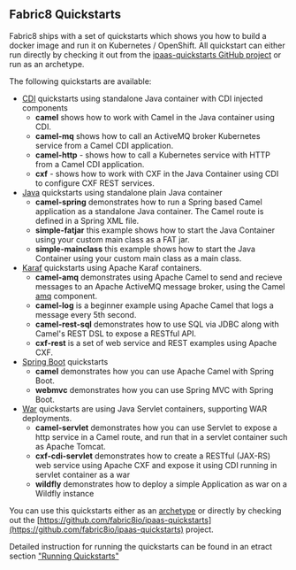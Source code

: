 ## Fabric8 Quickstarts

Fabric8 ships with a set of quickstarts which shows you how to build a
docker image and run it on Kubernetes / OpenShift. All quickstart can
either run directly by checking it out from the
[ipaas-quickstarts GitHub project](https://github.com/fabric8io/ipaas-quickstarts)
or run as an archetype.

The following quickstarts are available:

* [CDI](https://github.com/fabric8io/ipaas-quickstarts/tree/master/quickstart/cdi)
  quickstarts using standalone Java container with CDI injected
  components
  * **camel** shows how to work with Camel in the Java container using CDI.
  * **camel-mq** shows how to call an ActiveMQ broker Kubernetes
    service from a Camel CDI application. 
  * **camel-http** - shows how to call a Kubernetes service with HTTP
    from a Camel CDI application. 
  * **cxf** - shows how to work with CXF in the Java Container using
    CDI to configure CXF REST services. 
* [Java](https://github.com/fabric8io/ipaas-quickstarts/tree/master/quickstart/java)
  quickstarts using standalone plain Java container 
  * **camel-spring** demonstrates how to run a Spring based Camel
    application as a standalone Java container. The Camel route is
    defined in a Spring XML file. 
  * **simple-fatjar** this example shows how to start the Java
    Container using your custom main class as a FAT jar. 
  * **simple-mainclass** this example shows how to start the Java
    Container using your custom main class as a main class.
* [Karaf](https://github.com/fabric8io/ipaas-quickstarts/tree/master/quickstart/karaf) 
  quickstarts using Apache Karaf containers.
  * **camel-amq** demonstrates using Apache Camel to send and recieve
    messages to an Apache ActiveMQ message broker, using the Camel
    [amq](https://github.com/fabric8io/fabric8/tree/master/components/mq/camel-amq)
    component. 
  * **camel-log** is a beginner example using Apache Camel that logs a
    message every 5th second. 
  * **camel-rest-sql** demonstrates how to use SQL via JDBC along with
    Camel's REST DSL to expose a RESTful API. 
  * **cxf-rest** is a set of web service and REST examples using
    Apache CXF. 
* [Spring Boot](https://github.com/fabric8io/ipaas-quickstarts/tree/master/quickstart/spring-boot) 
  quickstarts 
  * **camel** demonstrates how you can use Apache Camel with Spring Boot.
  * **webmvc** demonstrates how you can use Spring MVC with Spring Boot.
* [War](https://github.com/fabric8io/ipaas-quickstarts/tree/master/quickstart/war)
  quickstarts are using Java Servlet containers, supporting WAR deployments.
  * **camel-servlet** demonstrates how you can use Servlet to expose a
    http service in a Camel route, and run that in a servlet container
    such as Apache Tomcat.
  * **cxf-cdi-servlet** demonstrates how to create a RESTful (JAX-RS)
    web service using Apache CXF and expose it using CDI running in
    servlet container as a war
  * **wildfly** demonstrates how to deploy a simple Application as war
    on a Wildfly instance

You can use this quickstarts either as an [archetype](archetypes.md)
or directly by checking out the
[https://github.com/fabric8io/ipaas-quickstarts](https://github.com/fabric8io/ipaas-quickstarts)
project.

Detailed instruction for running the quickstarts can be found in an
etract section ["Running Quickstarts"](running.md)







